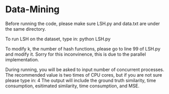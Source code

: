 # Data-Mining
Before running the code, please make sure LSH.py and data.txt are under the same directory.

To run LSH on the dataset, type in:
    python LSH.py

To modify k, the number of hash functions, please go to line 99 of LSH.py and modify it.
Sorry for this inconvinence, this is due to the parallel implementation.

During running, you will be asked to input number of concurrent processes. The recommended value
is two times of CPU cores, but if you are not sure please type in:
    4
The output will include the ground truth similarity, time consumption,
esitimated similarity, time consumption, and MSE.